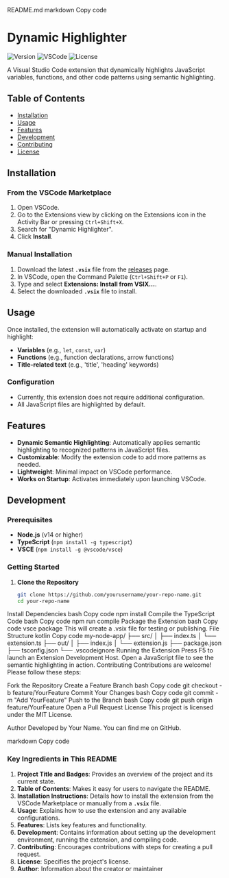 README.md
markdown
Copy code

# Dynamic Highlighter

![Version](https://img.shields.io/badge/version-1.0.0-blue)
![VSCode](https://img.shields.io/badge/vscode-^1.75.0-blue)
![License](https://img.shields.io/badge/license-MIT-green)

A Visual Studio Code extension that dynamically highlights JavaScript variables, functions, and other code patterns using semantic highlighting.

## Table of Contents

- [Installation](#installation)
- [Usage](#usage)
- [Features](#features)
- [Development](#development)
- [Contributing](#contributing)
- [License](#license)

## Installation

### From the VSCode Marketplace

1. Open VSCode.
2. Go to the Extensions view by clicking on the Extensions icon in the Activity Bar or pressing `Ctrl+Shift+X`.
3. Search for "Dynamic Highlighter".
4. Click **Install**.

### Manual Installation

1. Download the latest **`.vsix`** file from the [releases](https://github.com/yourusername/your-repo-name/releases) page.
2. In VSCode, open the Command Palette (`Ctrl+Shift+P` or `F1`).
3. Type and select **Extensions: Install from VSIX...**.
4. Select the downloaded **`.vsix`** file to install.

## Usage

Once installed, the extension will automatically activate on startup and highlight:

- **Variables** (e.g., `let`, `const`, `var`)
- **Functions** (e.g., function declarations, arrow functions)
- **Title-related text** (e.g., 'title', 'heading' keywords)

### Configuration

- Currently, this extension does not require additional configuration.
- All JavaScript files are highlighted by default.

## Features

- **Dynamic Semantic Highlighting**: Automatically applies semantic highlighting to recognized patterns in JavaScript files.
- **Customizable**: Modify the extension code to add more patterns as needed.
- **Lightweight**: Minimal impact on VSCode performance.
- **Works on Startup**: Activates immediately upon launching VSCode.

## Development

### Prerequisites

- **Node.js** (v14 or higher)
- **TypeScript** (`npm install -g typescript`)
- **VSCE** (`npm install -g @vscode/vsce`)

### Getting Started

1. **Clone the Repository**

   ```bash
   git clone https://github.com/yourusername/your-repo-name.git
   cd your-repo-name

Install Dependencies
bash
Copy code
npm install
Compile the TypeScript Code
bash
Copy code
npm run compile
Package the Extension
bash
Copy code
vsce package
This will create a .vsix file for testing or publishing.
File Structure
kotlin
Copy code
my-node-app/
├── src/
│   ├── index.ts
│   └── extension.ts
├── out/
│   ├── index.js
│   └── extension.js
├── package.json
├── tsconfig.json
└── .vscodeignore
Running the Extension
Press F5 to launch an Extension Development Host.
Open a JavaScript file to see the semantic highlighting in action.
Contributing
Contributions are welcome! Please follow these steps:

Fork the Repository
Create a Feature Branch
bash
Copy code
git checkout -b feature/YourFeature
Commit Your Changes
bash
Copy code
git commit -m "Add YourFeature"
Push to the Branch
bash
Copy code
git push origin feature/YourFeature
Open a Pull Request
License
This project is licensed under the MIT License.

Author
Developed by Your Name. You can find me on GitHub.

markdown
Copy code

### Key Ingredients in This README

1. **Project Title and Badges**: Provides an overview of the project and its current state.
2. **Table of Contents**: Makes it easy for users to navigate the README.
3. **Installation Instructions**: Details how to install the extension from the VSCode Marketplace or manually from a **`.vsix`** file.
4. **Usage**: Explains how to use the extension and any available configurations.
5. **Features**: Lists key features and functionality.
6. **Development**: Contains information about setting up the development environment, running the extension, and compiling code.
7. **Contributing**: Encourages contributions with steps for creating a pull request.
8. **License**: Specifies the project's license.
9. **Author**: Information about the creator or maintainer